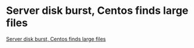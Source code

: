 # Server disk burst, Centos finds large files
[Server disk burst, Centos finds large files](https://aiwithcloud.com/2022/09/16/server_disk_burst_centos_finds_large_files/)
